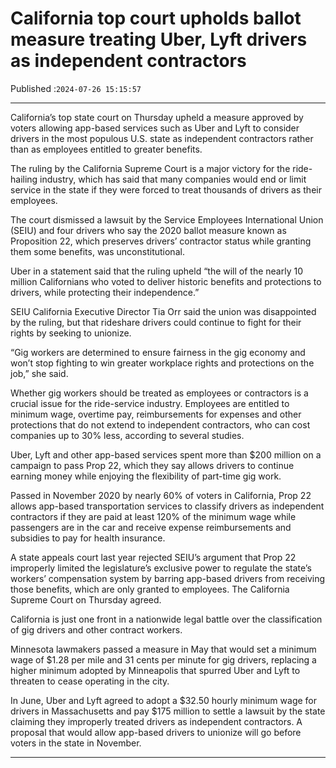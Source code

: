 # California top court upholds ballot measure treating Uber, Lyft drivers as independent contractors

Published :`2024-07-26 15:15:57`

---

California’s top state court on Thursday upheld a measure approved by voters allowing app-based services such as Uber and Lyft to consider drivers in the most populous U.S. state as independent contractors rather than as employees entitled to greater benefits.

The ruling by the California Supreme Court is a major victory for the ride-hailing industry, which has said that many companies would end or limit service in the state if they were forced to treat thousands of drivers as their employees.

The court dismissed a lawsuit by the Service Employees International Union (SEIU) and four drivers who say the 2020 ballot measure known as Proposition 22, which preserves drivers’ contractor status while granting them some benefits, was unconstitutional.

Uber in a statement said that the ruling upheld “the will of the nearly 10 million Californians who voted to deliver historic benefits and protections to drivers, while protecting their independence.”

SEIU California Executive Director Tia Orr said the union was disappointed by the ruling, but that rideshare drivers could continue to fight for their rights by seeking to unionize.

“Gig workers are determined to ensure fairness in the gig economy and won’t stop fighting to win greater workplace rights and protections on the job,” she said.

Whether gig workers should be treated as employees or contractors is a crucial issue for the ride-service industry. Employees are entitled to minimum wage, overtime pay, reimbursements for expenses and other protections that do not extend to independent contractors, who can cost companies up to 30% less, according to several studies.

Uber, Lyft and other app-based services spent more than $200 million on a campaign to pass Prop 22, which they say allows drivers to continue earning money while enjoying the flexibility of part-time gig work.

Passed in November 2020 by nearly 60% of voters in California, Prop 22 allows app-based transportation services to classify drivers as independent contractors if they are paid at least 120% of the minimum wage while passengers are in the car and receive expense reimbursements and subsidies to pay for health insurance.

A state appeals court last year rejected SEIU’s argument that Prop 22 improperly limited the legislature’s exclusive power to regulate the state’s workers’ compensation system by barring app-based drivers from receiving those benefits, which are only granted to employees. The California Supreme Court on Thursday agreed.

California is just one front in a nationwide legal battle over the classification of gig drivers and other contract workers.

Minnesota lawmakers passed a measure in May that would set a minimum wage of $1.28 per mile and 31 cents per minute for gig drivers, replacing a higher minimum adopted by Minneapolis that spurred Uber and Lyft to threaten to cease operating in the city.

In June, Uber and Lyft agreed to adopt a $32.50 hourly minimum wage for drivers in Massachusetts and pay $175 million to settle a lawsuit by the state claiming they improperly treated drivers as independent contractors. A proposal that would allow app-based drivers to unionize will go before voters in the state in November.

---

